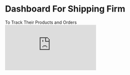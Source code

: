 # Dashboard For Shipping Firm 
To Track Their Products and Orders
![alt text](https://github.com/genephua/Power-BI/blob/main/Power%20BI%20Dashboard.pdf)
